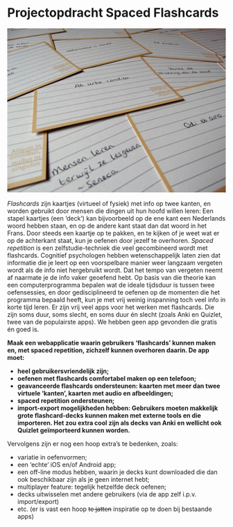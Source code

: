 # Projectopdracht Spaced Flashcards

![Image of flashcards](./flashcard-image.png)

_Flashcards_ zijn kaartjes (virtueel of fysiek) met info op twee kanten, en worden gebruikt door mensen die dingen uit hun hoofd willen leren: Een stapel kaartjes (een ‘deck’) kan bijvoorbeeld op de ene kant een Nederlands woord hebben staan, en op de andere kant staat dan dat woord in het Frans. Door steeds een kaartje op te pakken, en te kijken of je weet wat er op de achterkant staat, kun je oefenen door jezelf te overhoren. 
_Spaced repetition_ is een zelfstudie-techniek die veel gecombineerd wordt met flashcards. Cognitief psychologen hebben wetenschappelijk laten zien dat informatie die je leert op een voorspelbare manier weer langzaam vergeten wordt als de info niet hergebruikt wordt. Dat het tempo van vergeten neemt af naarmate je de info vaker geoefend hebt. Op basis van die theorie kan een computerprogramma bepalen wat de ideale tijdsduur is tussen twee oefensessies, en door gedisciplineerd te oefenen op de momenten die het programma bepaald heeft, kun je met vrij weinig inspanning toch veel info in korte tijd leren.
Er zijn vrij veel apps voor het werken met flashcards. Die zijn soms duur, soms slecht, en soms duur én slecht (zoals Anki en Quizlet, twee van de populairste apps). We hebben geen app gevonden die gratis én goed is.

**Maak een webapplicatie waarin gebruikers ‘flashcards’ kunnen maken en, met spaced repetition, zichzelf kunnen overhoren daarin. De app moet:**

- **heel gebruikersvriendelijk zijn;**
- **oefenen met flashcards comfortabel maken op een telefoon;**
- **geavanceerde flashcards ondersteunen: kaarten met meer dan twee virtuele ‘kanten’, kaarten met audio en afbeeldingen;** 
- **spaced repetition ondersteunen;**
- **import-export mogelijkheden hebben: Gebruikers moeten makkelijk grote flashcard-decks kunnen maken met externe tools en die importeren. Het zou extra cool zijn als decks van Anki en wellicht ook Quizlet geïmporteerd kunnen worden.**

Vervolgens zijn er nog een hoop extra’s te bedenken, zoals:

- variatie in oefenvormen;
- een ‘echte’ iOS en/of Android app;
- een off-line modus hebben, waarin je decks kunt downloaded die dan ook beschikbaar zijn als je geen internet hebt;
- multiplayer feature: tegelijk hetzelfde deck oefenen;
- decks uitwisselen met andere gebruikers (via de app zelf i.p.v. import/export)
- etc. (er is vast een hoop ~~te jatten~~ inspiratie op te doen bij bestaande apps)
